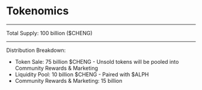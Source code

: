 # Tokenomics
---

Total Supply: 100 billion ($CHENG)

---

Distribution Breakdown:

- Token Sale: 75 billion $CHENG - Unsold tokens will be pooled into Community Rewards & Marketing
- Liquidity Pool: 10 billion $CHENG - Paired with $ALPH
- Community Rewards & Marketing: 15 billion